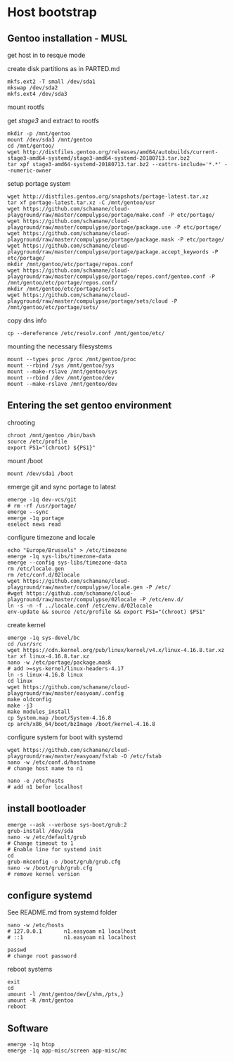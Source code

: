 # Host bootstrap

## Gentoo installation - MUSL

get host in to resque mode

create disk partitions as in PARTED.md

```
mkfs.ext2 -T small /dev/sda1
mkswap /dev/sda2
mkfs.ext4 /dev/sda3
```

mount rootfs

get _stage3_ and extract to rootfs

```
mkdir -p /mnt/gentoo
mount /dev/sda3 /mnt/gentoo
cd /mnt/gentoo/
wget http://distfiles.gentoo.org/releases/amd64/autobuilds/current-stage3-amd64-systemd/stage3-amd64-systemd-20180713.tar.bz2
tar xpf stage3-amd64-systemd-20180713.tar.bz2 --xattrs-include='*.*' --numeric-owner
```

setup portage system

```
wget http://distfiles.gentoo.org/snapshots/portage-latest.tar.xz
tar xf portage-latest.tar.xz -C /mnt/gentoo/usr
wget https://github.com/schamane/cloud-playground/raw/master/compulypse/portage/make.conf -P etc/portage/
wget https://github.com/schamane/cloud-playground/raw/master/compulypse/portage/package.use -P etc/portage/
wget https://github.com/schamane/cloud-playground/raw/master/compulypse/portage/package.mask -P etc/portage/
wget https://github.com/schamane/cloud-playground/raw/master/compulypse/portage/package.accept_keywords -P etc/portage/
mkdir /mnt/gentoo/etc/portage/repos.conf
wget https://github.com/schamane/cloud-playground/raw/master/compulypse/portage/repos.conf/gentoo.conf -P /mnt/gentoo/etc/portage/repos.conf/
mkdir /mnt/gentoo/etc/portage/sets
wget https://github.com/schamane/cloud-playground/raw/master/compulypse/portage/sets/cloud -P /mnt/gentoo/etc/portage/sets/
```

copy dns info

`cp --dereference /etc/resolv.conf /mnt/gentoo/etc/`

mounting the necessary filesystems

```
mount --types proc /proc /mnt/gentoo/proc
mount --rbind /sys /mnt/gentoo/sys
mount --make-rslave /mnt/gentoo/sys
mount --rbind /dev /mnt/gentoo/dev
mount --make-rslave /mnt/gentoo/dev
```

## Entering the set gentoo environment

chrooting

```
chroot /mnt/gentoo /bin/bash
source /etc/profile
export PS1="(chroot) ${PS1}"
```

mount /boot

`mount /dev/sda1 /boot`

emerge git and sync portage to latest

```
emerge -1q dev-vcs/git
# rm -rf /usr/portage/
emerge --sync
emerge -1q portage
eselect news read
```

configure timezone and locale

```
echo "Europe/Brussels" > /etc/timezone
emerge -1q sys-libs/timezone-data
emerge --config sys-libs/timezone-data
rm /etc/locale.gen
rm /etc/conf.d/02locale
wget https://github.com/schamane/cloud-playground/raw/master/compulypse/locale.gen -P /etc/
#wget https://github.com/schamane/cloud-playground/raw/master/compulypse/02locale -P /etc/env.d/
ln -s -n -f ../locale.conf /etc/env.d/02locale
env-update && source /etc/profile && export PS1="(chroot) $PS1"
```

create kernel

```
emerge -1q sys-devel/bc
cd /usr/src
wget https://cdn.kernel.org/pub/linux/kernel/v4.x/linux-4.16.8.tar.xz
tar xf linux-4.16.8.tar.xz
nano -w /etc/portage/package.mask
# add >=sys-kernel/linux-headers-4.17
ln -s linux-4.16.8 linux
cd linux
wget https://github.com/schamane/cloud-playground/raw/master/easyoam/.config
make oldconfig
make -j3
make modules_install
cp System.map /boot/System-4.16.8
cp arch/x86_64/boot/bzImage /boot/kernel-4.16.8
```

configure system for boot with systemd

```
wget https://github.com/schamane/cloud-playground/raw/master/easyoam/fstab -O /etc/fstab
nano -w /etc/conf.d/hostname
# change host name to n1

nano -e /etc/hosts
# add n1 befor localhost
```

## install bootloader

```
emerge --ask --verbose sys-boot/grub:2
grub-install /dev/sda
nano -w /etc/default/grub
# Change timeout to 1
# Enable line for systemd init
cd
grub-mkconfig -o /boot/grub/grub.cfg
nano -w /boot/grub/grub.cfg
# remove kernel version
```

## configure systemd

See README.md from systemd folder

```
nano -w /etc/hosts
# 127.0.0.1       n1.easyoam n1 localhost
# ::1             n1.easyoam n1 localhost

passwd
# change root password
```

reboot systems

```
exit
cd
umount -l /mnt/gentoo/dev{/shm,/pts,}
umount -R /mnt/gentoo
reboot
```

## Software

```
emerge -1q htop
emerge -1q app-misc/screen app-misc/mc
```
